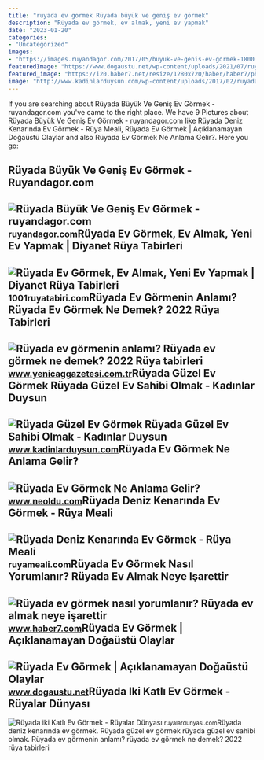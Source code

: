 ```yaml
---
title: "ruyada ev gormek Rüyada büyük ve geniş ev görmek"
description: "Rüyada ev görmek, ev almak, yeni ev yapmak"
date: "2023-01-20"
categories:
- "Uncategorized"
images:
- "https://images.ruyandagor.com/2017/05/buyuk-ve-genis-ev-gormek-1800.jpg"
featuredImage: "https://www.dogaustu.net/wp-content/uploads/2021/07/ruyada-ev-gormek-7.jpg"
featured_image: "https://i20.haber7.net/resize/1280x720/haber/haber7/photos/2019/11/ruyada_ev_gormek_nasil_yorumlanir_ruyada_ev_almak_neye_isarettir_1552553136_9377.jpg"
image: "http://www.kadinlarduysun.com/wp-content/uploads/2017/02/ruyada-guzel-ev-gormek.jpg"
---
```


If you are searching about Rüyada Büyük Ve Geniş Ev Görmek - ruyandagor.com you've came to the right place. We have 9 Pictures about Rüyada Büyük Ve Geniş Ev Görmek - ruyandagor.com like Rüyada Deniz Kenarında Ev Görmek - Rüya Meali, Rüyada Ev Görmek | Açıklanamayan Doğaüstü Olaylar and also Rüyada Ev Görmek Ne Anlama Gelir?. Here you go:

Rüyada Büyük Ve Geniş Ev Görmek - Ruyandagor.com
------------------------------------------------

 ![Rüyada Büyük Ve Geniş Ev Görmek - ruyandagor.com](https://images.ruyandagor.com/2017/05/buyuk-ve-genis-ev-gormek-1800.jpg) <small>ruyandagor.com</small>Rüyada Ev Görmek, Ev Almak, Yeni Ev Yapmak | Diyanet Rüya Tabirleri
-------------------------------------------------------------------

 ![Rüyada Ev Görmek, Ev Almak, Yeni Ev Yapmak | Diyanet Rüya Tabirleri](https://1001ruyatabiri.com/wp-content/uploads/2019/06/Ruyada-Ev-Gormek-Ruyada-Guzel-Yeni-Temiz-Buyuk-Ev-Gormek.jpg) <small>1001ruyatabiri.com</small>Rüyada Ev Görmenin Anlamı? Rüyada Ev Görmek Ne Demek? 2022 Rüya Tabirleri
-------------------------------------------------------------------------

 ![Rüyada ev görmenin anlamı? Rüyada ev görmek ne demek? 2022 Rüya tabirleri](https://cdn.yenicaggazetesi.com.tr/news/2022/11/61120221529040042711.jpg) <small>www.yenicaggazetesi.com.tr</small>Rüyada Güzel Ev Görmek Rüyada Güzel Ev Sahibi Olmak - Kadınlar Duysun
---------------------------------------------------------------------

 ![Rüyada Güzel Ev Görmek Rüyada Güzel Ev Sahibi Olmak - Kadınlar Duysun](http://www.kadinlarduysun.com/wp-content/uploads/2017/02/ruyada-guzel-ev-gormek.jpg) <small>www.kadinlarduysun.com</small>Rüyada Ev Görmek Ne Anlama Gelir?
---------------------------------

 ![Rüyada Ev Görmek Ne Anlama Gelir?](https://d.neoldu.com/news/63774.jpg) <small>www.neoldu.com</small>Rüyada Deniz Kenarında Ev Görmek - Rüya Meali
---------------------------------------------

 ![Rüyada Deniz Kenarında Ev Görmek - Rüya Meali](http://ruyameali.com/wp-content/uploads/2019/07/ruyada-deniz-kenarinda-ev-gormek2.jpg) <small>ruyameali.com</small>Rüyada Ev Görmek Nasıl Yorumlanır? Rüyada Ev Almak Neye Işarettir
-----------------------------------------------------------------

 ![Rüyada ev görmek nasıl yorumlanır? Rüyada ev almak neye işarettir](https://i20.haber7.net/resize/1280x720/haber/haber7/photos/2019/11/ruyada_ev_gormek_nasil_yorumlanir_ruyada_ev_almak_neye_isarettir_1552553136_9377.jpg) <small>www.haber7.com</small>Rüyada Ev Görmek | Açıklanamayan Doğaüstü Olaylar
-------------------------------------------------

 ![Rüyada Ev Görmek | Açıklanamayan Doğaüstü Olaylar](https://www.dogaustu.net/wp-content/uploads/2021/07/ruyada-ev-gormek-7.jpg) <small>www.dogaustu.net</small>Rüyada Iki Katlı Ev Görmek - Rüyalar Dünyası
--------------------------------------------

 ![Rüyada iki Katlı Ev Görmek - Rüyalar Dünyası](http://ruyalardunyasi.com/wp-content/uploads/2019/08/ruyada-iki-katli-ev-gormek.jpg) <small>ruyalardunyasi.com</small>Rüyada deniz kenarında ev görmek. Rüyada güzel ev görmek rüyada güzel ev sahibi olmak. Rüyada ev görmenin anlamı? rüyada ev görmek ne demek? 2022 rüya tabirleri

